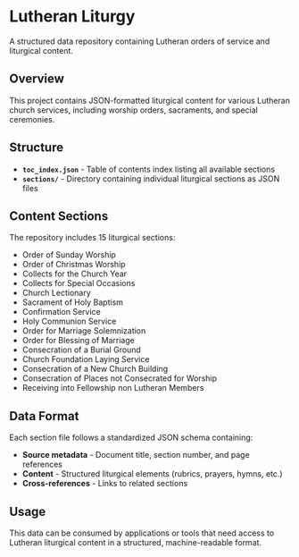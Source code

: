 # Lutheran Liturgy

A structured data repository containing Lutheran orders of service and liturgical content.

## Overview

This project contains JSON-formatted liturgical content for various Lutheran church services, including worship orders, sacraments, and special ceremonies.

## Structure

- **`toc_index.json`** - Table of contents index listing all available sections
- **`sections/`** - Directory containing individual liturgical sections as JSON files

## Content Sections

The repository includes 15 liturgical sections:

- Order of Sunday Worship
- Order of Christmas Worship
- Collects for the Church Year
- Collects for Special Occasions
- Church Lectionary
- Sacrament of Holy Baptism
- Confirmation Service
- Holy Communion Service
- Order for Marriage Solemnization
- Order for Blessing of Marriage
- Consecration of a Burial Ground
- Church Foundation Laying Service
- Consecration of a New Church Building
- Consecration of Places not Consecrated for Worship
- Receiving into Fellowship non Lutheran Members

## Data Format

Each section file follows a standardized JSON schema containing:

- **Source metadata** - Document title, section number, and page references
- **Content** - Structured liturgical elements (rubrics, prayers, hymns, etc.)
- **Cross-references** - Links to related sections

## Usage

This data can be consumed by applications or tools that need access to Lutheran liturgical content in a structured, machine-readable format.
